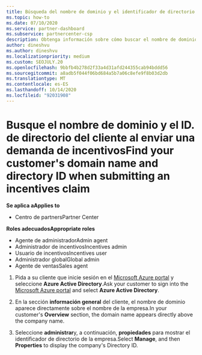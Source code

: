 ```yaml
---
title: Búsqueda del nombre de dominio y el identificador de directorio de su cliente
ms.topic: how-to
ms.date: 07/10/2020
ms.service: partner-dashboard
ms.subservice: partnercenter-csp
description: Obtenga información sobre cómo buscar el nombre de dominio y el ID. de directorio del cliente en Azure portal cuando desee enviar una demanda de incentivos.
author: dineshvu
ms.author: dineshvu
ms.localizationpriority: medium
ms.custom: SEOJULY.20
ms.openlocfilehash: 9bbfb4b278d2f33a4d31afd244355cab94bddd56
ms.sourcegitcommit: a8adb5f044f06bd684a5b7a06c8efe9f8b03d2db
ms.translationtype: MT
ms.contentlocale: es-ES
ms.lasthandoff: 10/14/2020
ms.locfileid: "92031908"
---
```

# <a name="find-your-customers-domain-name-and-directory-id-when-submitting-an-incentives-claim"></a><span data-ttu-id="6487d-103">Busque el nombre de dominio y el ID. de directorio del cliente al enviar una demanda de incentivos</span><span class="sxs-lookup"><span data-stu-id="6487d-103">Find your customer's domain name and directory ID when submitting an incentives claim</span></span>

<span data-ttu-id="6487d-104">**Se aplica a**</span><span class="sxs-lookup"><span data-stu-id="6487d-104">**Applies to**</span></span>

- <span data-ttu-id="6487d-105">Centro de partners</span><span class="sxs-lookup"><span data-stu-id="6487d-105">Partner Center</span></span>

<span data-ttu-id="6487d-106">**Roles adecuados**</span><span class="sxs-lookup"><span data-stu-id="6487d-106">**Appropriate roles**</span></span>

- <span data-ttu-id="6487d-107">Agente de administrador</span><span class="sxs-lookup"><span data-stu-id="6487d-107">Admin agent</span></span>
- <span data-ttu-id="6487d-108">Administrador de incentivos</span><span class="sxs-lookup"><span data-stu-id="6487d-108">Incentives admin</span></span>
- <span data-ttu-id="6487d-109">Usuario de incentivos</span><span class="sxs-lookup"><span data-stu-id="6487d-109">Incentives user</span></span>
- <span data-ttu-id="6487d-110">Administrador global</span><span class="sxs-lookup"><span data-stu-id="6487d-110">Global admin</span></span>
- <span data-ttu-id="6487d-111">Agente de ventas</span><span class="sxs-lookup"><span data-stu-id="6487d-111">Sales agent</span></span>

1. <span data-ttu-id="6487d-112">Pida a su cliente que inicie sesión en el [Microsoft Azure portal](https://portal.azure.com/#home) y seleccione **Azure Active Directory**.</span><span class="sxs-lookup"><span data-stu-id="6487d-112">Ask your customer to sign into the [Microsoft Azure portal](https://portal.azure.com/#home) and select **Azure Active Directory**.</span></span>

2. <span data-ttu-id="6487d-113">En la sección **información general** del cliente, el nombre de dominio aparece directamente sobre el nombre de la empresa.</span><span class="sxs-lookup"><span data-stu-id="6487d-113">In your customer's **Overview** section, the domain name appears directly above the company name.</span></span>  

3. <span data-ttu-id="6487d-114">Seleccione **administrar**y, a continuación, **propiedades** para mostrar el identificador de directorio de la empresa.</span><span class="sxs-lookup"><span data-stu-id="6487d-114">Select **Manage**, and then **Properties** to display the company's Directory ID.</span></span>
